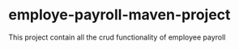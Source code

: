 # employe-payroll-maven-project
This project contain all the crud functionality of employee payroll
